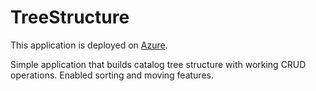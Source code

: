 # TreeStructure

This application is deployed on [Azure](https://tree-structure.azurewebsites.net/).

Simple application that builds catalog tree structure with working CRUD operations. Enabled sorting and moving features.
